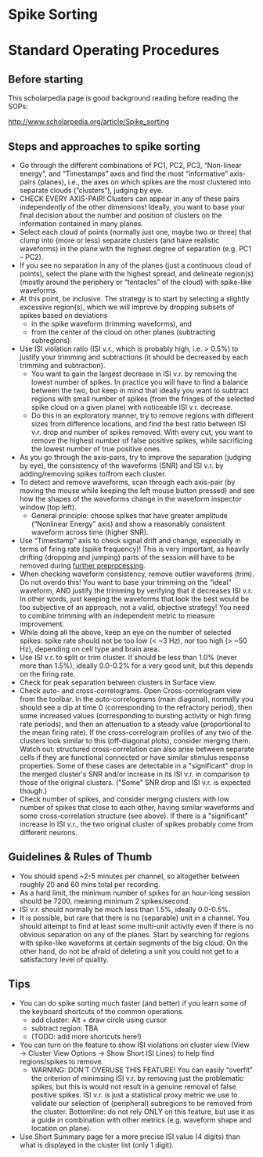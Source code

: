 # Spike Sorting 
# Standard Operating Procedures

## Before  starting

This scholarpedia page is good background reading before reading the SOPs:

http://www.scholarpedia.org/article/Spike_sorting


## Steps and approaches to spike sorting

- Go through the different combinations of PC1, PC2, PC3, “Non-linear energy”, and “Timestamps” axes and find the most “informative” axis-pairs (planes), i.e., the axes on which spikes are the most clustered into separate clouds (“clusters”), judging by eye.
- CHECK EVERY AXIS-PAIR! Clusters can appear in any of these pairs independently of the other dimensions! Ideally, you want to base your final decision about the number and position of clusters on the information contained in many planes.
- Select each cloud of points (normally just one, maybe two or three) that clump into (more or less) separate clusters (and have realistic waveforms) in the plane with the highest degree of separation (e.g. PC1 – PC2).
- If you see no separation in any of the planes (just a continuous cloud of points), select the plane with the highest spread, and delineate region(s) (mostly around the periphery or “tentacles” of the cloud) with spike-like waveforms.
- At this point, be inclusive. The strategy is to start by selecting a slightly excessive region(s), which we will improve by dropping subsets of spikes based on deviations
  - in the spike waveform (trimming waveforms), and 
  - from the center of the cloud on other planes (subtracting subregions).
- Use ISI violation ratio (ISI v.r., which is probably high, i.e. > 0.5%) to justify your trimming and subtractions (it should be decreased by each trimming and subtraction). 
  - You want to gain the largest decrease in ISI v.r. by removing the lowest number of spikes. In practice you will have to find a balance between the two, but keep in mind that ideally you want to subtract regions with small number of spikes (from the fringes of the selected spike cloud on a given plane) with noticeable ISI v.r. decrease. 
  - Do this in an exploratory manner, try to remove regions with different sizes from difference locations, and find the best ratio between ISI v.r. drop and number of spikes removed. With every cut, you want to remove the highest number of false positive spikes, while sacrificing the lowest number of true positive ones.
- As you go through the axis-pairs, try to improve the separation (judging by eye), the consistency of the waveforms (SNR) and ISI v.r. by adding/removing spikes to/from each cluster.
- To detect and remove waveforms, scan through each axis-pair (by moving the mouse while keeping the left mouse button pressed) and see how the shapes of the waveforms change in the waveform inspector window (top left).
  - General principle: choose spikes that have greater amplitude (“Nonlinear Energy” axis) and show a reasonably consistent waveform across time (higher SNR).
- Use “Timestamp” axis to check signal drift and change, especially in terms of firing rate (spike frequency)! This is very important, as heavily drifting (dropping and jumping) parts of the session will have to be removed during [further preprocessing](https://github.com/davidsamu/seal/blob/master/doc/Preprocessing%20methods/Unit%20and%20trial%20rejection.md). 
- When checking waveform consistency, remove outlier waveforms (trim). Do not overdo this! You want to base your trimming on the “ideal” waveform, AND justify the trimming by verifying that it decreases ISI v.r. 
In other words, just keeping the waveforms that look the best would be too subjective of an approach, not a valid, objective strategy! You need to combine trimming with an independent metric to measure improvement.
- While doing all the above, keep an eye on the number of selected spikes: spike rate should not be too low (< ~3 Hz), nor too high (> ~50 Hz), depending on cell type and brain area.
- Use ISI v.r. to split or trim cluster. It should be less than 1.0% (never more than 1.5%), ideally 0.0-0.2% for a very good unit, but this depends on the firing rate.
- Check for peak separation between clusters in Surface view.
- Check auto- and cross-correlograms. Open Cross-correlogram view from the toolbar. In the auto-correlograms (main diagonal), normally you should see a dip at time 0 (corresponding to the refractory period), then some increased values (corresponding to bursting activity or high firing rate periods), and then an attenuation to a steady value (proportional to the mean firing rate). If the cross-correlogram profiles of any two of the clusters look similar to this (off-diagonal plots), consider merging them. Watch out: structured cross-correlation can also arise between separate cells if they are functional connected or have similar stimulus response properties. Some of these cases are detectable in a "significant" drop in the merged cluster's SNR and/or increase in its ISI v.r. in comparison to those of the original clusters. ("Some" SNR drop and ISI v.r. is expected though.)
- Check number of spikes, and consider merging clusters with low number of spikes that close to each other, having similar waveforms and some cross-correlation structure (see above). If there is a "significant" increase in ISI v.r., the two original cluster of spikes probably come from different neurons.


## Guidelines & Rules of Thumb

- You should spend ~2-5 minutes per channel, so altogether between roughly 20 and 60 mins total per recording.
- As a hard limit, the minimum number of spikes for an hour-long session should be 7200, meaning minimum 2 spikes/second.
- ISI v.r. should normally be much less than 1.5%, ideally 0.0-0.5%.
- It is possible, but rare that there is no (separable) unit in a channel. You should attempt to find at least some multi-unit activity even if there is no obvious separation on any of the planes. Start by searching for regions with spike-like waveforms at certain segments of the big cloud. On the other hand, do not be afraid of deleting a unit you could not get to a satisfactory level of quality.


## Tips

- You can do spike sorting much faster (and better) if you learn some of the keyboard shortcuts of the common operations.
  - add cluster: Alt + draw circle using cursor
  - subtract region: TBA
  - (TODO: add more shortcuts here!)
- You can turn on the feature to show ISI violations on cluster view (View → Cluster View Options → Show Short ISI Lines) to help find regions/spikes to remove.
  - WARNING: DON’T OVERUSE THIS FEATURE! You can easily “overfit” the criterion of minimsing ISI v.r. by removing just the problematic spikes, but this is would not result in a genuine removal of false positive spikes. ISI v.r. is just a statistical proxy metric we use to validate our selection of (peripheral) subregions to be removed from the cluster. Bottomline: do not rely ONLY on this feature, but use it as a guide in combination with other metrics (e.g. waveform shape and location on plane).
- Use Short Summary page for a more precise ISI value (4 digits) than what is displayed in the cluster list (only 1 digit).

